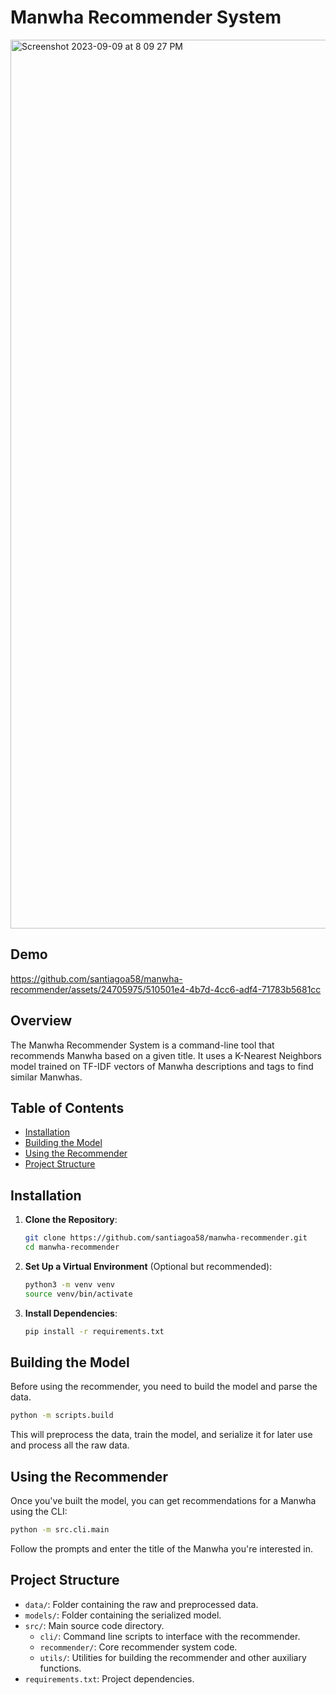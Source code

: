 # Manwha Recommender System

<img width="1422" alt="Screenshot 2023-09-09 at 8 09 27 PM" src="https://github.com/santiagoa58/manwha-recommender/assets/24705975/789ffcca-59b6-4375-a7f4-8178cd3db98a">

## Demo

https://github.com/santiagoa58/manwha-recommender/assets/24705975/510501e4-4b7d-4cc6-adf4-71783b5681cc

## Overview

The Manwha Recommender System is a command-line tool that recommends Manwha based on a given title. It uses a K-Nearest Neighbors model trained on TF-IDF vectors of Manwha descriptions and tags to find similar Manwhas.

## Table of Contents

- [Installation](#installation)
- [Building the Model](#building-the-model)
- [Using the Recommender](#using-the-recommender)
- [Project Structure](#project-structure)

## Installation

1. **Clone the Repository**:

   ```bash
   git clone https://github.com/santiagoa58/manwha-recommender.git
   cd manwha-recommender
   ```

2. **Set Up a Virtual Environment** (Optional but recommended):

   ```bash
   python3 -m venv venv
   source venv/bin/activate
   ```

3. **Install Dependencies**:

   ```bash
   pip install -r requirements.txt
   ```

## Building the Model

Before using the recommender, you need to build the model and parse the data.

```bash
python -m scripts.build
```

This will preprocess the data, train the model, and serialize it for later use and process all the raw data.

## Using the Recommender

Once you've built the model, you can get recommendations for a Manwha using the CLI:

```bash
python -m src.cli.main
```

Follow the prompts and enter the title of the Manwha you're interested in.

## Project Structure

- `data/`: Folder containing the raw and preprocessed data.
- `models/`: Folder containing the serialized model.
- `src/`: Main source code directory.
  - `cli/`: Command line scripts to interface with the recommender.
  - `recommender/`: Core recommender system code.
  - `utils/`: Utilities for building the recommender and other auxiliary functions.
- `requirements.txt`: Project dependencies.
